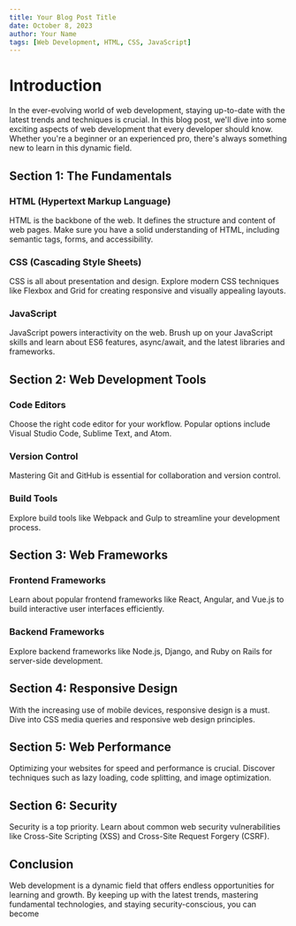 ```yaml
---
title: Your Blog Post Title
date: October 8, 2023
author: Your Name
tags: [Web Development, HTML, CSS, JavaScript]
---
```


# Introduction

In the ever-evolving world of web development, staying up-to-date with the latest trends and techniques is crucial. In this blog post, we'll dive into some exciting aspects of web development that every developer should know. Whether you're a beginner or an experienced pro, there's always something new to learn in this dynamic field.

## Section 1: The Fundamentals

### HTML (Hypertext Markup Language)

HTML is the backbone of the web. It defines the structure and content of web pages. Make sure you have a solid understanding of HTML, including semantic tags, forms, and accessibility.

### CSS (Cascading Style Sheets)

CSS is all about presentation and design. Explore modern CSS techniques like Flexbox and Grid for creating responsive and visually appealing layouts.

### JavaScript

JavaScript powers interactivity on the web. Brush up on your JavaScript skills and learn about ES6 features, async/await, and the latest libraries and frameworks.

## Section 2: Web Development Tools

### Code Editors

Choose the right code editor for your workflow. Popular options include Visual Studio Code, Sublime Text, and Atom.

### Version Control

Mastering Git and GitHub is essential for collaboration and version control.

### Build Tools

Explore build tools like Webpack and Gulp to streamline your development process.

## Section 3: Web Frameworks

### Frontend Frameworks

Learn about popular frontend frameworks like React, Angular, and Vue.js to build interactive user interfaces efficiently.

### Backend Frameworks

Explore backend frameworks like Node.js, Django, and Ruby on Rails for server-side development.

## Section 4: Responsive Design

With the increasing use of mobile devices, responsive design is a must. Dive into CSS media queries and responsive web design principles.

## Section 5: Web Performance

Optimizing your websites for speed and performance is crucial. Discover techniques such as lazy loading, code splitting, and image optimization.

## Section 6: Security

Security is a top priority. Learn about common web security vulnerabilities like Cross-Site Scripting (XSS) and Cross-Site Request Forgery (CSRF).

## Conclusion

Web development is a dynamic field that offers endless opportunities for learning and growth. By keeping up with the latest trends, mastering fundamental technologies, and staying security-conscious, you can become
